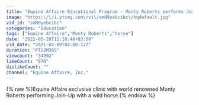 ```yaml
---
title: "Equine Affaire Educational Program - Monty Roberts performs Join-Up with a Wild Horse"
image: "https:\/\/i.ytimg.com\/vi\/smN9yebcibc\/hqdefault.jpg"
vid_id: "smN9yebcibc"
categories: "Education"
tags: ["Equine Affaire","Monty Roberts","horse"]
date: "2022-05-20T11:18:48+03:00"
vid_date: "2021-04-08T04:00:12Z"
duration: "PT22M38S"
viewcount: "34992"
likeCount: "876"
dislikeCount: ""
channel: "Equine Affaire, Inc."
---
```

{% raw %}Equine Affaire exclusive clinic with world renowned Monty Roberts performing Join-Up with a wild horse.{% endraw %}
